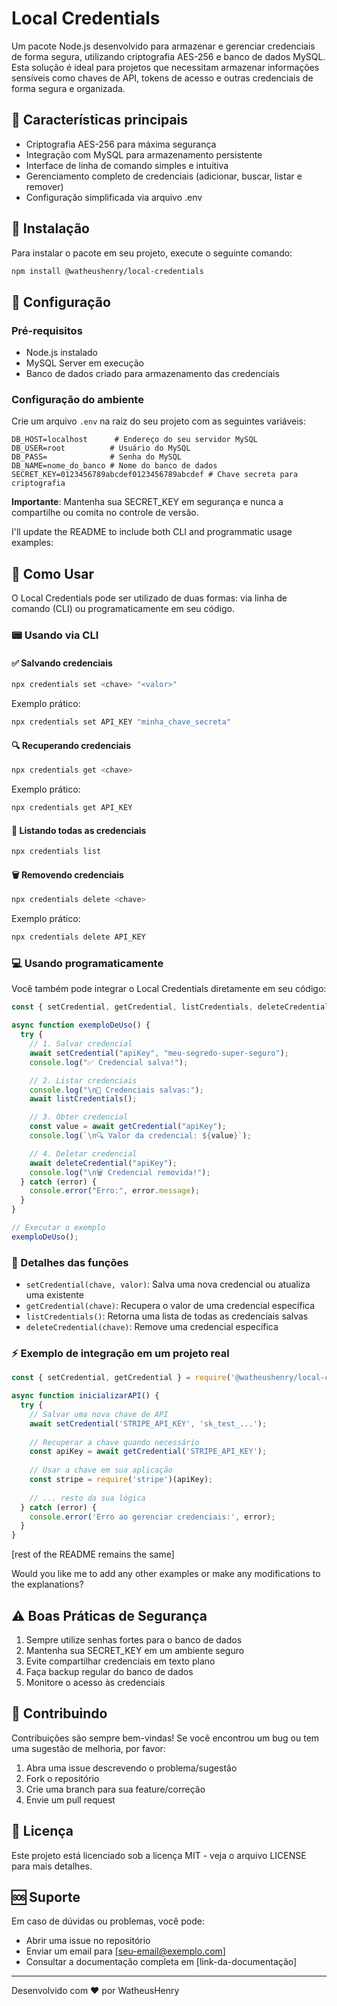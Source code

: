 # Local Credentials

Um pacote Node.js desenvolvido para armazenar e gerenciar credenciais de forma segura, utilizando criptografia AES-256 e banco de dados MySQL. Esta solução é ideal para projetos que necessitam armazenar informações sensíveis como chaves de API, tokens de acesso e outras credenciais de forma segura e organizada.

## 🔐 Características principais

- Criptografia AES-256 para máxima segurança
- Integração com MySQL para armazenamento persistente
- Interface de linha de comando simples e intuitiva
- Gerenciamento completo de credenciais (adicionar, buscar, listar e remover)
- Configuração simplificada via arquivo .env

## 📌 Instalação

Para instalar o pacote em seu projeto, execute o seguinte comando:

```bash
npm install @watheushenry/local-credentials
```

## 🔧 Configuração

### Pré-requisitos
- Node.js instalado
- MySQL Server em execução
- Banco de dados criado para armazenamento das credenciais

### Configuração do ambiente

Crie um arquivo `.env` na raiz do seu projeto com as seguintes variáveis:

```env
DB_HOST=localhost      # Endereço do seu servidor MySQL
DB_USER=root          # Usuário do MySQL
DB_PASS=              # Senha do MySQL
DB_NAME=nome_do_banco # Nome do banco de dados
SECRET_KEY=0123456789abcdef0123456789abcdef # Chave secreta para criptografia
```

**Importante**: Mantenha sua SECRET_KEY em segurança e nunca a compartilhe ou comita no controle de versão.


I'll update the README to include both CLI and programmatic usage examples:

## 🚀 Como Usar

O Local Credentials pode ser utilizado de duas formas: via linha de comando (CLI) ou programaticamente em seu código.

### 📟 Usando via CLI

#### ✅ Salvando credenciais

```bash
npx credentials set <chave> "<valor>"
```

Exemplo prático:
```bash
npx credentials set API_KEY "minha_chave_secreta"
```

#### 🔍 Recuperando credenciais

```bash
npx credentials get <chave>
```

Exemplo prático:
```bash
npx credentials get API_KEY
```

#### 📜 Listando todas as credenciais

```bash
npx credentials list
```

#### 🗑️ Removendo credenciais

```bash
npx credentials delete <chave>
```

Exemplo prático:
```bash
npx credentials delete API_KEY
```

### 💻 Usando programaticamente

Você também pode integrar o Local Credentials diretamente em seu código:

```javascript
const { setCredential, getCredential, listCredentials, deleteCredential } = require('@watheushenry/local-credentials');

async function exemploDeUso() {
  try {
    // 1. Salvar credencial
    await setCredential("apiKey", "meu-segredo-super-seguro");
    console.log("✅ Credencial salva!");

    // 2. Listar credenciais
    console.log("\n🔑 Credenciais salvas:");
    await listCredentials();

    // 3. Obter credencial
    const value = await getCredential("apiKey");
    console.log(`\n🔍 Valor da credencial: ${value}`);

    // 4. Deletar credencial
    await deleteCredential("apiKey");
    console.log("\n🗑️ Credencial removida!");
  } catch (error) {
    console.error("Erro:", error.message);
  }
}

// Executar o exemplo
exemploDeUso();
```

### 📝 Detalhes das funções

- `setCredential(chave, valor)`: Salva uma nova credencial ou atualiza uma existente
- `getCredential(chave)`: Recupera o valor de uma credencial específica
- `listCredentials()`: Retorna uma lista de todas as credenciais salvas
- `deleteCredential(chave)`: Remove uma credencial específica

### ⚡ Exemplo de integração em um projeto real

```javascript
const { setCredential, getCredential } = require('@watheushenry/local-credentials');

async function inicializarAPI() {
  try {
    // Salvar uma nova chave de API
    await setCredential('STRIPE_API_KEY', 'sk_test_...');
    
    // Recuperar a chave quando necessário
    const apiKey = await getCredential('STRIPE_API_KEY');
    
    // Usar a chave em sua aplicação
    const stripe = require('stripe')(apiKey);
    
    // ... resto da sua lógica
  } catch (error) {
    console.error('Erro ao gerenciar credenciais:', error);
  }
}
```

[rest of the README remains the same]

Would you like me to add any other examples or make any modifications to the explanations?

## ⚠️ Boas Práticas de Segurança

1. Sempre utilize senhas fortes para o banco de dados
2. Mantenha sua SECRET_KEY em um ambiente seguro
3. Evite compartilhar credenciais em texto plano
4. Faça backup regular do banco de dados
5. Monitore o acesso às credenciais

## 🤝 Contribuindo

Contribuições são sempre bem-vindas! Se você encontrou um bug ou tem uma sugestão de melhoria, por favor:

1. Abra uma issue descrevendo o problema/sugestão
2. Fork o repositório
3. Crie uma branch para sua feature/correção
4. Envie um pull request

## 📄 Licença

Este projeto está licenciado sob a licença MIT - veja o arquivo LICENSE para mais detalhes.

## 🆘 Suporte

Em caso de dúvidas ou problemas, você pode:
- Abrir uma issue no repositório
- Enviar um email para [seu-email@exemplo.com]
- Consultar a documentação completa em [link-da-documentação]

---

Desenvolvido com ❤️ por WatheusHenry


